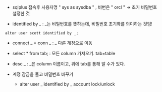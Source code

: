 - sqlplus 접속후 사용자명 " sys as sysdba " , 비번은 " orcl " -> 초기 비밀번호 설정한 것

- identified by _ : _는 비밀번호를 뜻하는데, 비밀번호 초기화를 의미하는 것임!
```
alter user scott identified by _;
```

- connect _ = conn _ : _ 다른 계정으로 이동

- select * from tab; : 모든 column 가져오기. tab=table

- desc _ : _은 column 이름이고, 위에 tab를 통해 알 수가 있다.

- 계정 잠금을 풀고 비밀번호 바꾸기
    - alter user _ identified by _ account lock/unlock